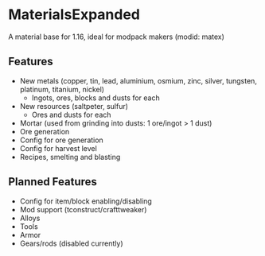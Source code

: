 # MaterialsExpanded
A material base for 1.16, ideal for modpack makers (modid: matex)

## Features
- New metals (copper, tin, lead, aluminium, osmium, zinc, silver, tungsten, platinum, titanium, nickel)
  - Ingots, ores, blocks and dusts for each
- New resources (saltpeter, sulfur)
  - Ores and dusts for each
 - Mortar (used from grinding into dusts: 1 ore/ingot > 1 dust)
- Ore generation
- Config for ore generation
- Config for harvest level
- Recipes, smelting and blasting

## Planned Features
- Config for item/block enabling/disabling
- Mod support (tconstruct/crafttweaker)
- Alloys
- Tools
- Armor
- Gears/rods (disabled currently)
